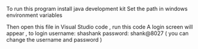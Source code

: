 To run this program install java development kit
Set the path in windows environment variables

Then open this file in Visual Studio code , run this code
A login screen will appear , to login 
  username: shashank
  password: shank@8027
( you can change the username and password )

